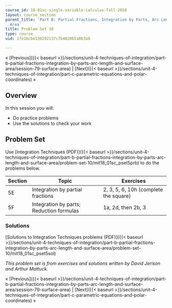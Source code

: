 ```yaml
---
course_id: 18-01sc-single-variable-calculus-fall-2010
layout: course_section
parent_title: 'Part B: Partial Fractions, Integration by Parts, Arc Length, and Surface
  Area'
title: Problem Set 10
type: course
uid: 1fe1bcbe130292137c7b4820b5a8b3a0

---
```


« [Previous]({{< baseurl >}}/sections/unit-4-techniques-of-integration/part-b-partial-fractions-integration-by-parts-arc-length-and-surface-area/session-79-surface-area) | [Next]({{< baseurl >}}/sections/unit-4-techniques-of-integration/part-c-parametric-equations-and-polar-coordinates) »

Overview
--------

In this session you will:

*   Do practice problems
*   Use the solutions to check your work

Problem Set
-----------

Use [Integration Techniques (PDF)]({{< baseurl >}}/sections/unit-4-techniques-of-integration/part-b-partial-fractions-integration-by-parts-arc-length-and-surface-area/problem-set-10/mit18_01sc_pset5prb) to do the problems below.

| Section | Topic | Exercises |
| --- | --- | --- |
| 5E | Integration by partial fractions | 2, 3, 5, 6, 10h (complete the square) |
| 5F | Integration by parts; Reduction formulas | 1a, 2d, then 2b, 3 

### Solutions

[Solutions to Integration Techniques problems (PDF)]({{< baseurl >}}/sections/unit-4-techniques-of-integration/part-b-partial-fractions-integration-by-parts-arc-length-and-surface-area/problem-set-10/mit18_01sc_pset5sol)

_This problem set is from exercises and solutions written by David Jerison and Arthur Mattuck._

« [Previous]({{< baseurl >}}/sections/unit-4-techniques-of-integration/part-b-partial-fractions-integration-by-parts-arc-length-and-surface-area/session-79-surface-area) | [Next]({{< baseurl >}}/sections/unit-4-techniques-of-integration/part-c-parametric-equations-and-polar-coordinates) »